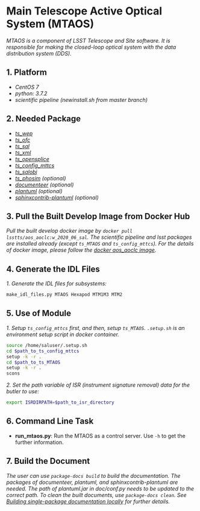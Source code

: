 # Main Telescope Active Optical System (MTAOS)

*MTAOS is a component of LSST Telescope and Site software. It is responsible for making the closed-loop optical system with the data distribution system (DDS).*

## 1. Platform

- *CentOS 7*
- *python: 3.7.2*
- *scientific pipeline (newinstall.sh from master branch)*

## 2. Needed Package

- *[ts_wep](https://github.com/lsst-ts/ts_wep)*
- *[ts_ofc](https://github.com/lsst-ts/ts_ofc)*
- *[ts_sal](https://github.com/lsst-ts/ts_sal)*
- *[ts_xml](https://github.com/lsst-ts/ts_xml)*
- *[ts_opensplice](https://github.com/lsst-ts/ts_opensplice)*
- *[ts_config_mttcs](https://github.com/lsst-ts/ts_config_mttcs)*
- *[ts_salobj](https://github.com/lsst-ts/ts_salobj)*
- *[ts_phosim](https://github.com/lsst-ts/ts_phosim) (optional)*
- *[documenteer](https://github.com/lsst-sqre/documenteer) (optional)*
- *[plantuml](http://plantuml.com) (optional)*
- *[sphinxcontrib-plantuml](https://pypi.org/project/sphinxcontrib-plantuml/) (optional)*

## 3. Pull the Built Develop Image from Docker Hub

*Pull the built develop docker image by `docker pull lsstts/aos_aoclc:w_2020_06_sal`. The scientific pipeline and lsst packages are installed already (except `ts_MTAOS` and `ts_config_mttcs`). For the details of docker image, please follow the [docker aos_aoclc image](https://hub.docker.com/r/lsstts/aos_aoclc).*

## 4. Generate the IDL Files

*1. Generate the IDL files for subsystems:*

```bash
make_idl_files.py MTAOS Hexapod MTM1M3 MTM2
```

## 5. Use of Module

*1. Setup `ts_config_mttcs` first, and then, setup `ts_MTAOS`. `.setup.sh` is an environment setup script in docker container.*

```bash
source /home/saluser/.setup.sh
cd $path_to_ts_config_mttcs
setup -k -r .
cd $path_to_ts_MTAOS
setup -k -r .
scons
```

*2. Set the path variable of ISR (instrument signature removal) data for the butler to use:*

```bash
export ISRDIRPATH=$path_to_isr_directory
```

## 6. Command Line Task

- **run_mtaos.py**: Run the MTAOS as a control server. Use `-h` to get the further information.

## 7. Build the Document

*The user can use `package-docs build` to build the documentation. The packages of documenteer, plantuml, and sphinxcontrib-plantuml are needed. The path of plantuml.jar in doc/conf.py needs to be updated to the correct path. To clean the built documents, use `package-docs clean`. See [Building single-package documentation locally](https://developer.lsst.io/stack/building-single-package-docs.html) for further details.*
